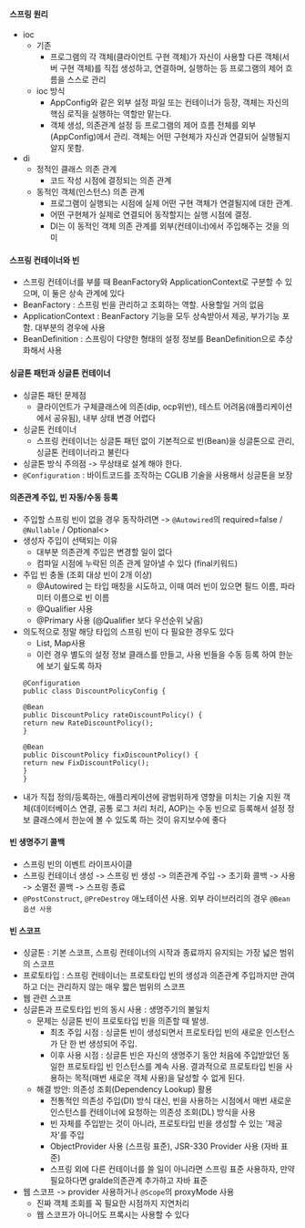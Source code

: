 #### 스프링 원리
- ioc
    - 기존
        - 프로그램의 각 객체(클라이언트 구현 객체)가 자신이 사용할 다른 객체(서버 구현 객체)를 직접 생성하고, 연결하며, 실행하는 등 프로그램의 제어 흐름을 스스로 관리
    - ioc 방식
        - AppConfig와 같은 외부 설정 파일 또는 컨테이너가 등장, 객체는 자신의 핵심 로직을 실행하는 역할만 맡는다.
        - 객체 생성, 의존관계 설정 등 프로그램의 제어 흐름 전체를 외부(AppConfig)에서 관리. 객체는 어떤 구현체가 자신과 연결되어 실행될지 알지 못함.
- di
    - 정적인 클래스 의존 관계
        - 코드 작성 시점에 결정되는 의존 관계
    - 동적인 객체(인스턴스) 의존 관계
        - 프로그램이 실행되는 시점에 실제 어떤 구현 객체가 연결될지에 대한 관계.
        - 어떤 구현체가 실제로 연결되어 동작할지는 실행 시점에 결정.
        - DI는 이 동적인 객체 의존 관계를 외부(컨테이너)에서 주입해주는 것을 의미

#### 스프링 컨테이너와 빈
- 스프링 컨테이너를 부를 때 BeanFactory와 ApplicationContext로 구분할 수 있으며, 이 둘은 상속 관계에 있다
- BeanFactory : 스프링 빈을 관리하고 조회하는 역할. 사용할일 거의 없음
- ApplicationContext : BeanFactory 기능을 모두 상속받아서 제공, 부가기능 포함. 대부분의 경우에 사용
- BeanDefinition : 스프링이 다양한 형태의 설정 정보를 BeanDefinition으로 추상화해서 사용

#### 싱글톤 패턴과 싱글톤 컨테이너
- 싱글톤 패턴 문제점
    - 클라이언트가 구체클래스에 의존(dip, ocp위반), 테스트 어려움(애플리케이션에서 공유됨), 내부 상태 변경 어렵다
- 싱글톤 컨테이너
    - 스프링 컨테이너는 싱글톤 패턴 없이 기본적으로 빈(Bean)을 싱글톤으로 관리, 싱글톤 컨테이너라고 불린다
- 싱글톤 방식 주의점 -> 무상태로 설계 해야 한다.
- `@Configuration` : 바이트코드를 조작하는 CGLIB 기술을 사용해서 싱글톤을 보장

#### 의존관계 주입, 빈 자동/수동 등록
- 주입할 스프링 빈이 없을 경우 동작하려면 -> `@Autowired`의 required=false / `@Nullable` / Optional<>
- 생성자 주입이 선택되는 이유
    - 대부분 의존관계 주입은 변경할 일이 없다
    - 컴파일 시점에 누락된 의존 관계 알아낼 수 있다 (final키워드)
- 주입 빈 충돌 (조회 대상 빈이 2개 이상)
    - @Autowired 는 타입 매칭을 시도하고, 이때 여러 빈이 있으면 필드 이름, 파라미터 이름으로 빈 이름
    - @Qualifier 사용
    - @Primary 사용 (@Qualifier 보다 우선순위 낮음)
- 의도적으로 정말 해당 타입의 스프링 빈이 다 필요한 경우도 있다
    - List, Map사용
    - 이런 경우 별도의 설정 정보 클래스를 만들고, 사용 빈들을 수동 등록 하여 한눈에 보기 슆도록 하자
  ```
  @Configuration
  public class DiscountPolicyConfig {

  @Bean
  public DiscountPolicy rateDiscountPolicy() {
  return new RateDiscountPolicy();
  }
  
  @Bean
  public DiscountPolicy fixDiscountPolicy() {
  return new FixDiscountPolicy();
  }
  }
  ```
- 내가 직접 정의/등록하는, 애플리케이션에 광범위하게 영향을 미치는 기술 지원 객체(데이터베이스 연결, 공통 로그 처리 처리, AOP)는 수동 빈으로 등록해서 설정 정보 클래스에서 한눈에 볼 수 있도록 하는 것이 유지보수에 좋다

#### 빈 생명주기 콜백
- 스프링 빈의 이벤트 라이프사이클
- 스프링 컨테이너 생성 -> 스프링 빈 생성 -> 의존관계 주입 -> 초기화 콜백 -> 사용 -> 소멸전 콜백 -> 스프링 종료
- `@PostConstruct`, `@PreDestroy` 애노테이션 사용. 외부 라이브러리의 경우 `@Bean 옵션 사용`

#### 빈 스코프
- 싱글톤 : 기본 스코프, 스프링 컨테이너의 시작과 종료까지 유지되는 가장 넓은 범위의 스코프
- 프로토타입 : 스프링 컨테이너는 프로토타입 빈의 생성과 의존관계 주입까지만 관여하고 더는 관리하지 않는 매우 짧은 범위의 스코프
- 웹 관련 스코프
- 싱글톤과 프로토타입 빈의 동시 사용 : 생명주기의 불일치
    - 문제는 싱글톤 빈이 프로토타입 빈을 의존할 때 발생.
        - 최초 주입 시점 : 싱글톤 빈이 생성되면서 프로토타입 빈의 새로운 인스턴스가 단 한 번 생성되어 주입.
        - 이후 사용 시점 : 싱글톤 빈은 자신의 생명주기 동안 처음에 주입받았던 동일한 프로토타입 빈 인스턴스를 계속 사용. 결과적으로 프로토타입 빈을 사용하는 목적(매번 새로운 객체 사용)을 달성할 수 없게 된다.
    - 해결 방안: 의존성 조회(Dependency Lookup) 활용
        - 전통적인 의존성 주입(DI) 방식 대신, 빈을 사용하는 시점에서 매번 새로운 인스턴스를 컨테이너에 요청하는 의존성 조회(DL) 방식을 사용
        - 빈 자체를 주입받는 것이 아니라, 프로토타입 빈을 생성할 수 있는 '제공자'를 주입
        - ObjectProvider 사용 (스프링 표준), JSR-330 Provider 사용 (자바 표준)
        - 스프링 외에 다른 컨테이너를 쓸 일이 아니라면 스프링 표준 사용하자, 만약 필요하다면 gralde의존관계 추가하고 자바 표준
- 웹 스코프 -> provider 사용하거나 `@Scope`의 proxyMode 사용
    - 진짜 객체 조회를 꼭 필요한 시점까지 지연처리
    - 웹 스코프가 아니어도 프록시는 사용할 수 있다